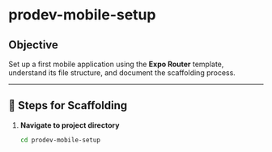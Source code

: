 # prodev-mobile-setup

## Objective
Set up a first mobile application using the **Expo Router** template, understand its file structure, and document the scaffolding process.

---

## 🚀 Steps for Scaffolding

1. **Navigate to project directory**
   ```bash
   cd prodev-mobile-setup
